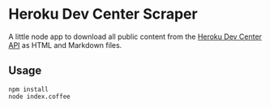 # Heroku Dev Center Scraper

A little node app to download all public content from the
[Heroku Dev Center API](https://devcenter.heroku.com/api/v1/articles.json)
as HTML and Markdown files.

## Usage

```
npm install
node index.coffee
```
